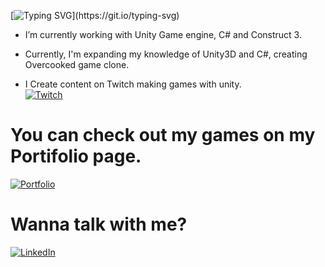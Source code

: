 
[![Typing SVG](https://readme-typing-svg.herokuapp.com/?lines=+Hi+there+👋;I’m+Álisson+Marques+Miquelace;Game+developer;)](https://git.io/typing-svg)

- I’m currently working with Unity Game engine, C# and Construct 3.
- Currently, I'm expanding my knowledge of Unity3D and C#, creating Overcooked game clone.

- I Create content on Twitch making games with unity.    
<a href="https://www.twitch.tv/tempestgamedev">![Twitch](https://img.shields.io/badge/Twitch-%239146FF.svg?style=for-the-badge&logo=Twitch&logoColor=white)</a>
# You can check out my games on my Portifolio page.
<a href="https://alissonthx-portfolio.vercel.app">![Portfolio](https://img.shields.io/badge/PORTFOLIO-%234f0599.svg?style=for-the-badge&logo=&logoColor=white)</a>

<h1>Wanna talk with me?</h1>

<a href="https://www.linkedin.com/in/%C3%A1lisson-marques-miquelace-63875b106">![LinkedIn](https://img.shields.io/badge/linkedin-%230077B5.svg?style=for-the-badge&logo=linkedin&logoColor=white)</a>
